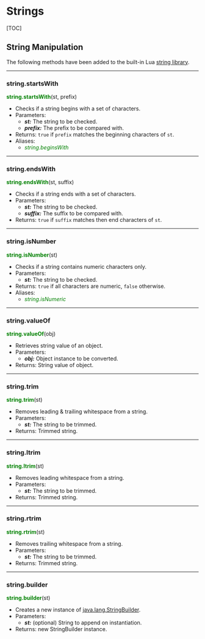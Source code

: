 
Strings
=======

[TOC]

## String Manipulation

The following methods have been added to the built-in Lua [string library](https://www.lua.org/manual/5.3/manual.html#6.4).

---
### string.startsWith
<span style="color:green; font-weight:bold;">string.startsWith</span>(st, prefix)

- Checks if a string begins with a set of characters.
- Parameters:
    - ***st:*** The string to be checked.
    - ***prefix:*** The prefix to be compared with.
- Returns: `true` if `prefix` matches the beginning characters of `st`.
- Aliases:
    - <span style="color:green; font-style:italic;">string.beginsWith</span>

---
### string.endsWith
<span style="color:green; font-weight:bold;">string.endsWith</span>(st, suffix)

- Checks if a string ends with a set of characters.
- Parameters:
    - ***st:*** The string to be checked.
    - ***suffix:*** The suffix to be compared with.
- Returns: `true` if `suffix` matches then end characters of `st`.

---
### string.isNumber
<span style="color:green; font-weight:bold;">string.isNumber</span>(st)

- Checks if a string contains numeric characters only.
- Parameters:
    - ***st:*** The string to be checked.
- Returns: `true` if all characters are numeric, `false` otherwise.
- Aliases:
    - <span style="color:green; font-style:italic;">string.isNumeric</span>

---
### string.valueOf
<span style="color:green; font-weight:bold;">string.valueOf</span>(obj)

- Retrieves string value of an object.
- Parameters:
    - ***obj:*** Object instance to be converted.
- Returns: String value of object.

---
### string.trim
<span style="color:green; font-weight:bold;">string.trim</span>(st)

- Removes leading & trailing whitespace from a string.
- Parameters:
    - ***st:*** The string to be trimmed.
- Returns: Trimmed string.

---
### string.ltrim
<span style="color:green; font-weight:bold;">string.ltrim</span>(st)

- Removes leading whitespace from a string.
- Parameters:
    - ***st:*** The string to be trimmed.
- Returns: Trimmed string.

---
### string.rtrim
<span style="color:green; font-weight:bold;">string.rtrim</span>(st)

- Removes trailing whitespace from a string.
- Parameters:
    - ***st:*** The string to be trimmed.
- Returns: Trimmed string.

---
### string.builder
<span style="color:green; font-weight:bold;">string.builder</span>(st)

- Creates a new instance of [java.lang.StringBuilder][].
- Parameters:
    - ***st:*** (optional) String to append on instantiation.
- Returns: new StringBuilder instance.


[java.lang.StringBuilder]: https://docs.oracle.com/javase/8/docs/api/java/lang/StringBuilder.html
